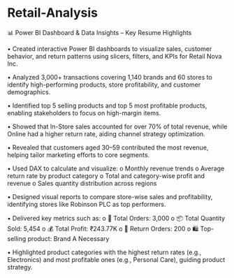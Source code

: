 # Retail-Analysis

 📊 Power BI Dashboard & Data Insights – Key Resume Highlights
 
•	Created interactive Power BI dashboards to visualize sales, customer behavior, and return patterns using slicers, filters, and KPIs for Retail Nova Inc.

•	Analyzed 3,000+ transactions covering 1,140 brands and 60 stores to identify high-performing products, store profitability, and customer demographics.

•	Identified top 5 selling products and top 5 most profitable products, enabling stakeholders to focus on high-margin items.

•	Showed that In-Store sales accounted for over 70% of total revenue, while Online had a higher return rate, aiding channel strategy optimization.

•	Revealed that customers aged 30–59 contributed the most revenue, helping tailor marketing efforts to core segments.

•	Used DAX to calculate and visualize:
o	Monthly revenue trends
o	Average return rate by product category
o	Total and category-wise profit and revenue
o	Sales quantity distribution across regions

•	Designed visual reports to compare store-wise sales and profitability, identifying stores like Robinson PLC as top performers.

•	Delivered key metrics such as:
o	🧾 Total Orders: 3,000
o	📦 Total Quantity Sold: 5,454
o	💰 Total Profit: ₹243.77K
o	🔁 Return Orders: 200
o	🛍️ Top-selling product: Brand A Necessary

•	Highlighted product categories with the highest return rates (e.g., Electronics) and most profitable ones (e.g., Personal Care), guiding product strategy.

